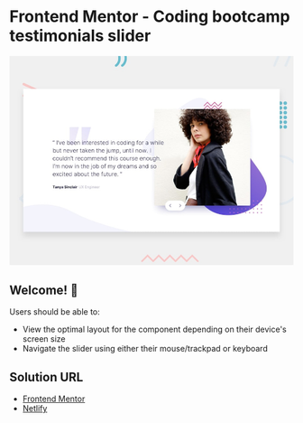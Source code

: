 # Frontend Mentor - Coding bootcamp testimonials slider

![Design preview for the Coding bootcamp testimonials slider coding challenge](./images/desktop-preview.jpg)

## Welcome! 👋
Users should be able to: 

- View the optimal layout for the component depending on their device's screen size
- Navigate the slider using either their mouse/trackpad or keyboard

## Solution URL
- [Frontend Mentor](https://www.frontendmentor.io/solutions/testimonial-sliderhtml5-css-js-grid-V7awWrse5)
- [Netlify](https://ed-testimonial-slider.netlify.app/)